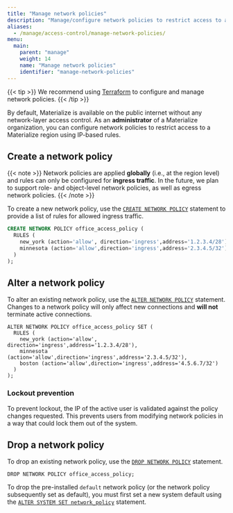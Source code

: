 ```yaml
---
title: "Manage network policies"
description: "Manage/configure network policies to restrict access to a Materialize region using IP-based rules."
aliases:
  - /manage/access-control/manage-network-policies/
menu:
  main:
    parent: "manage"
    weight: 14
    name: "Manage network policies"
    identifier: "manage-network-policies"
---
```


{{< tip >}}
We recommend using [Terraform](https://registry.terraform.io/providers/MaterializeInc/materialize/latest/docs/resources/network_policy)
to configure and manage network policies.
{{< /tip >}}

By default, Materialize is available on the public internet without any
network-layer access control. As an **administrator** of a Materialize
organization, you can configure network policies to restrict access to a
Materialize region using IP-based rules.

## Create a network policy

{{< note >}}
Network policies are applied **globally** (i.e., at the region level) and rules
can only be configured for **ingress traffic**. In the future, we plan to
support role- and object-level network policies, as well as egress network
policies.
{{< /note >}}

To create a new network policy, use the [`CREATE NETWORK POLICY`](/sql/create-network-policy)
statement to provide a list of rules for allowed ingress traffic.

```sql
CREATE NETWORK POLICY office_access_policy (
  RULES (
    new_york (action='allow', direction='ingress',address='1.2.3.4/28'),
    minnesota (action='allow',direction='ingress',address='2.3.4.5/32')
  )
);
```

## Alter a network policy

To alter an existing network policy, use the [`ALTER NETWORK POLICY`](/sql/alter-network-policy)
statement. Changes to a network policy will only affect new connections
and **will not** terminate active connections.

```mzsql
ALTER NETWORK POLICY office_access_policy SET (
  RULES (
    new_york (action='allow', direction='ingress',address='1.2.3.4/28'),
    minnesota (action='allow',direction='ingress',address='2.3.4.5/32'),
    boston (action='allow',direction='ingress',address='4.5.6.7/32')
  )
);
```

### Lockout prevention

To prevent lockout, the IP of the active user is validated against the policy
changes requested. This prevents users from modifying network policies in a way
that could lock them out of the system.

## Drop a network policy

To drop an existing network policy, use the [`DROP NETWORK POLICY`](/sql/drop-network-policy) statement.

```mzsql
DROP NETWORK POLICY office_access_policy;
```

To drop the pre-installed `default` network policy (or the network policy
subsequently set as default), you must first set a new system default using
the [`ALTER SYSTEM SET network_policy`](/sql/alter-system-set) statement.
